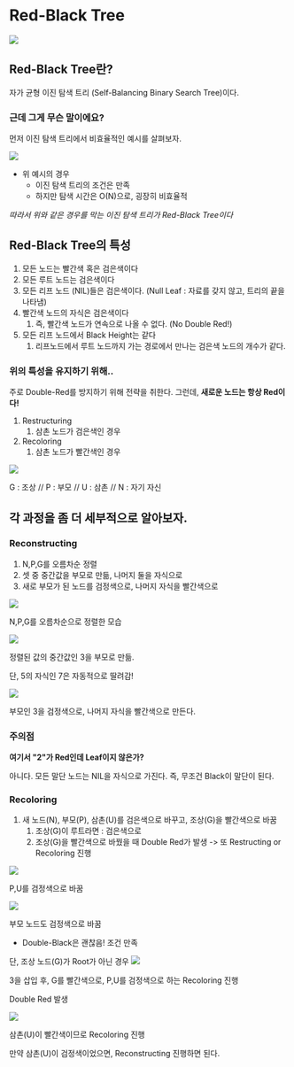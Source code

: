 # Red-Black Tree

![](IMG_RED_BLACK/red-black.png)
## Red-Black Tree란?
자가 균형 이진 탐색 트리 (Self-Balancing Binary Search Tree)이다.

### 근데 그게 무슨 말이에요?
먼저 이진 탐색 트리에서 비효율적인 예시를 살펴보자.

![](IMG_RED_BLACK/bad_binary_tree.png)

* 위 예시의 경우
  * 이진 탐색 트리의 조건은 만족
  * 하지만 탐색 시간은 O(N)으로, 굉장히 비효율적

*따라서 위와 같은 경우를 막는 이진 탐색 트리가 Red-Black Tree이다*

## Red-Black Tree의 특성
1. 모든 노드는 빨간색 혹은 검은색이다
2. 모든 루트 노드는 검은색이다
3. 모든 리프 노드 (NIL)들은 검은색이다. (Null Leaf : 자료를 갖지 않고, 트리의 끝을 나타냄)
4. 빨간색 노드의 자식은 검은색이다
   1. 즉, 빨간색 노드가 연속으로 나올 수 없다. (No Double Red!)
5. 모든 리프 노드에서 Black Height는 같다
   1. 리프노드에서 루트 노드까지 가는 경로에서 만나는 검은색 노드의 개수가 같다.


### 위의 특성을 유지하기 위해..
주로 Double-Red를 방지하기 위해 전략을 취한다. 그런데, **새로운 노드는 항상 Red이다!**

1. Restructuring
   1. 삼촌 노드가 검은색인 경우
2. Recoloring
   1. 삼촌 노드가 빨간색인 경우

![](IMG_RED_BLACK/recon.png)

G : 조상 // P : 부모 // U : 삼촌 // N : 자기 자신

## 각 과정을 좀 더 세부적으로 알아보자.
### Reconstructing

1. N,P,G를 오름차순 정렬
2. 셋 중 중간값을 부모로 만듦, 나머지 둘을 자식으로
3. 새로 부모가 된 노드를 검정색으로, 나머지 자식을 빨간색으로


![](IMG_RED_BLACK/recon1.png)

N,P,G를 오름차순으로 정렬한 모습

![](IMG_RED_BLACK/recon2.png)

정렬된 값의 중간값인 3을 부모로 만듦.

단, 5의 자식인 7은 자동적으로 딸려감!

![](IMG_RED_BLACK/recon3.png)

부모인 3을 검정색으로, 나머지 자식을 빨간색으로 만든다.

### 주의점
**여기서 "2"가 Red인데 Leaf이지 않은가?**

아니다. 모든 말단 노드는 NIL을 자식으로 가진다. 즉, 무조건 Black이 말단이 된다.

### Recoloring

1. 새 노드(N), 부모(P), 삼촌(U)를 검은색으로 바꾸고, 조상(G)을 빨간색으로 바꿈
   1. 조상(G)이 루트라면 : 검은색으로
   2. 조상(G)을 빨간색으로 바꿨을 때 Double Red가 발생 -> 또 Restructing or Recoloring 진행

![](IMG_RED_BLACK/recol1.png)

P,U를 검정색으로 바꿈

![](IMG_RED_BLACK/recol2.png)

부모 노드도 검정색으로 바꿈

* Double-Black은 괜찮음! 조건 만족

단, 조상 노드(G)가 Root가 아닌 경우
![](IMG_RED_BLACK/recol_1_1.png)

3을 삽입 후, G를 빨간색으로, P,U를 검정색으로 하는 Recoloring 진행

Double Red 발생

![](IMG_RED_BLACK/Recol_2_2.png)

삼촌(U)이 빨간색이므로 Recoloring 진행

만약 삼촌(U)이 검정색이었으면, Reconstructing 진행하면 된다.